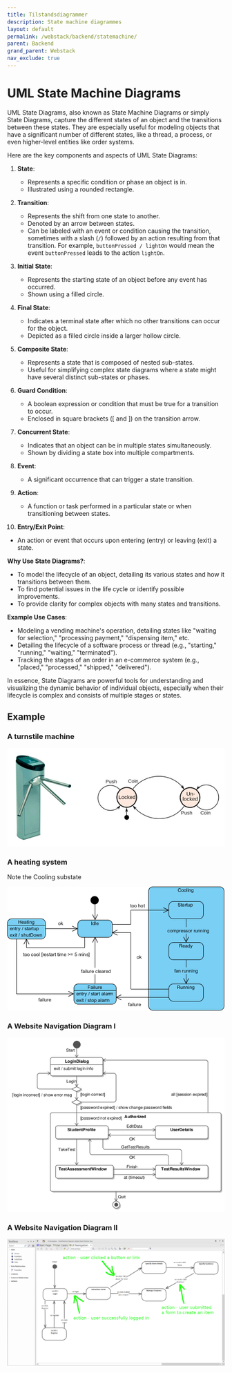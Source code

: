 ```yaml
---
title: Tilstandsdiagrammer
description: State machine diagrammes
layout: default
permalink: /webstack/backend/statemachine/
parent: Backend
grand_parent: Webstack
nav_exclude: true
---
```



# UML State Machine Diagrams

UML State Diagrams, also known as State Machine Diagrams or simply State Diagrams, capture the different states of an object and the transitions between these states. They are especially useful for modeling objects that have a significant number of different states, like a thread, a process, or even higher-level entities like order systems.

Here are the key components and aspects of UML State Diagrams:

1. **State**:
   - Represents a specific condition or phase an object is in.
   - Illustrated using a rounded rectangle.

2. **Transition**:
   - Represents the shift from one state to another.
   - Denoted by an arrow between states.
   - Can be labeled with an event or condition causing the transition, sometimes with a slash (`/`) followed by an action resulting from that transition. For example, `buttonPressed / lightOn` would mean the event `buttonPressed` leads to the action `lightOn`.

3. **Initial State**:
   - Represents the starting state of an object before any event has occurred.
   - Shown using a filled circle.

4. **Final State**:
   - Indicates a terminal state after which no other transitions can occur for the object.
   - Depicted as a filled circle inside a larger hollow circle.

5. **Composite State**:
   - Represents a state that is composed of nested sub-states.
   - Useful for simplifying complex state diagrams where a state might have several distinct sub-states or phases.

6. **Guard Condition**:
   - A boolean expression or condition that must be true for a transition to occur.
   - Enclosed in square brackets ([ and ]) on the transition arrow.

7. **Concurrent State**:
   - Indicates that an object can be in multiple states simultaneously.
   - Shown by dividing a state box into multiple compartments.

8. **Event**:
   - A significant occurrence that can trigger a state transition.

9. **Action**:
   - A function or task performed in a particular state or when transitioning between states.

10. **Entry/Exit Point**:

- An action or event that occurs upon entering (entry) or leaving (exit) a state.

**Why Use State Diagrams?**:

- To model the lifecycle of an object, detailing its various states and how it transitions between them.
- To find potential issues in the life cycle or identify possible improvements.
- To provide clarity for complex objects with many states and transitions.

**Example Use Cases**:

- Modeling a vending machine's operation, detailing states like "waiting for selection," "processing payment," "dispensing item," etc.
- Detailing the lifecycle of a software process or thread (e.g., "starting," "running," "waiting," "terminated").
- Tracking the stages of an order in an e-commerce system (e.g., "placed," "processed," "shipped," "delivered").

In essence, State Diagrams are powerful tools for understanding and visualizing the dynamic behavior of individual objects, especially when their lifecycle is complex and consists of multiple stages or states.

## Example

### A turnstile machine

![Statemachinediagram](./images/statemachinediagram.webp)

### A heating system

Note the Cooling substate

![Statemachinediagram](./images/statemachinediagram02.webp)

### A Website Navigation Diagram I

![Statemachinediagram](./images/statemachinediagram03.webp)

### A Website Navigation Diagram II

![Statemachinediagram](./images/statemachinediagram04.webp)
